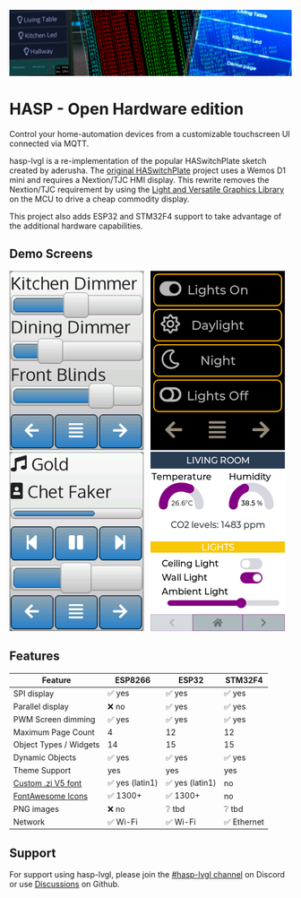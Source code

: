 ![Header](assets/images/hasp/header.png)
<h1>HASP - Open Hardware edition</h1>

Control your home-automation devices from a customizable touchscreen UI connected via MQTT.

hasp-lvgl is a re-implementation of the popular HASwitchPlate sketch created by aderusha.
The [original HASwitchPlate][1] project uses a Wemos D1 mini and requires a Nextion/TJC HMI display.
This rewrite removes the Nextion/TJC requirement by using the [Light and Versatile Graphics Library][2]
on the MCU to drive a cheap commodity display.

This project also adds ESP32 and STM32F4 support to take advantage of the additional hardware capabilities.

## Demo Screens

![Screenshot](assets/images/screenshots/home-sliders.png) &nbsp; 
[![Screenshot](assets/images/screenshots//esample1-page0.png)](example-1.md) &nbsp; 
![Screenshot](assets/images/screenshots/home-mediaplayer.png) &nbsp; 
[![Screenshot](assets/images/screenshots/lanbon.png)](example-2.md) &nbsp;

## Features

| Feature                 | ESP8266 | ESP32   | STM32F4
|-------------------------|---------|---------|----------
| SPI display             | :white_check_mark: yes | :white_check_mark: yes | :white_check_mark: yes
| Parallel display        | :x: no | :white_check_mark: yes | :white_check_mark: yes
| PWM Screen dimming      | :white_check_mark: yes | :white_check_mark: yes | :white_check_mark: yes
| Maximum Page Count      | 4       | 12 | 12
| Object Types / Widgets  | 14      | 15 | 15
| Dynamic Objects         | :white_check_mark: yes | :white_check_mark: yes | :white_check_mark: yes
| Theme Support           | yes     | yes     | yes
| [Custom .zi V5 font][4] | :white_check_mark: yes (latin1) | :white_check_mark: yes (latin1) | no
| [FontAwesome Icons][5]  | :white_check_mark: 1300+ | :white_check_mark: 1300+ | no
| PNG images              | :x: no | :grey_question: tbd | :grey_question: tbd 
| Network                 | :white_check_mark: Wi-Fi | :white_check_mark: Wi-Fi | :white_check_mark: Ethernet

## Support

For support using hasp-lvgl, please join the [#hasp-lvgl channel][6] on Discord
or use [Discussions][3] on Github.



[1]: https://github.com/aderusha/HASwitchPlate
[2]: https://github.com/lvgl/lvgl
[3]: https://github.com/fvanroie/hasp-lvgl/discussions
[4]: https://github.com/fvanroie/HMI-Font-Pack/releases
[5]: https://fontawesome.com/cheatsheet/
[6]: https://discord.gg/VCWyuhF
